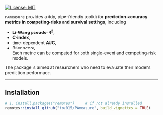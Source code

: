<!-- README.md for PAmeasure ---------------------------------------------- -->

[![License: MIT](https://img.shields.io/badge/License-MIT-blue.svg)](LICENSE)
<!-- Optional: add coverage, pkgdown, DOI badges here -->

`PAmeasure` provides a tidy, pipe-friendly toolkit for **prediction-accuracy
metrics in competing-risks and survival settings**, including  
  
* **Li–Wang pseudo-R<sup>2</sup>**,
* **C-index**,  
* time-dependent **AUC**,
* Brier score,  
Each metric can be computed for both single-event and competing-risk models.

The package is aimed at researchers who need to evaluate their model's prediction performace.

---

## Installation

```r
# 1. install.packages("remotes")     # if not already installed
remotes::install_github("toz015/PAmeasure", build_vignettes = TRUE)
